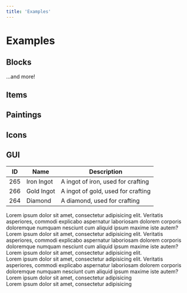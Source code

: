 ```yaml
---
title: 'Examples'
---
```


# Examples

## Blocks

<div class="flex flex-wrap justify-center">
    <div class="h-1-block w-1-block bg-mc-block-andesite-smooth"></div><div class="h-1-block w-1-block bg-mc-block-andesite"></div><div class="h-1-block w-1-block bg-mc-block-bedrock"></div><div class="h-1-block w-1-block bg-mc-block-bookshelf"></div><div class="h-1-block w-1-block bg-mc-block-brick"></div><div class="h-1-block w-1-block bg-mc-block-bricks-beta"></div><div class="h-1-block w-1-block bg-mc-block-carved-pumpkin-on"></div><div class="h-1-block w-1-block bg-mc-block-carved-pumpkin"></div><div class="h-1-block w-1-block bg-mc-block-clay"></div><div class="h-1-block w-1-block bg-mc-block-coal-block"></div><div class="h-1-block w-1-block bg-mc-block-coal-ore"></div><div class="h-1-block w-1-block bg-mc-block-cobblestone-beta"></div><div class="h-1-block w-1-block bg-mc-block-cobblestone-mossy-beta"></div><div class="h-1-block w-1-block bg-mc-block-cobblestone-mossy"></div><div class="h-1-block w-1-block bg-mc-block-cobblestone"></div><div class="h-1-block w-1-block bg-mc-block-command-block"></div><div class="h-1-block w-1-block bg-mc-block-crafting-table-front"></div><div class="h-1-block w-1-block bg-mc-block-crafting-table-side"></div><div class="h-1-block w-1-block bg-mc-block-crafting-table-top"></div><div class="h-1-block w-1-block bg-mc-block-diamond-block-beta"></div><div class="h-1-block w-1-block bg-mc-block-diamond-block"></div><div class="h-1-block w-1-block bg-mc-block-diamond-ore"></div><div class="h-1-block w-1-block bg-mc-block-diorite-smooth"></div><div class="h-1-block w-1-block bg-mc-block-diorite"></div><div class="h-1-block w-1-block bg-mc-block-dirt"></div><div class="h-1-block w-1-block bg-mc-block-dispenser-front"></div><div class="h-1-block w-1-block bg-mc-block-dropper-front"></div><div class="h-1-block w-1-block bg-mc-block-emerald-block"></div><div class="h-1-block w-1-block bg-mc-block-emerald-ore-beta"></div><div class="h-1-block w-1-block bg-mc-block-emerald-ore"></div><div class="h-1-block w-1-block bg-mc-block-end-stone"></div><div class="h-1-block w-1-block bg-mc-block-furnace-front-on"></div><div class="h-1-block w-1-block bg-mc-block-furnace-front"></div><div class="h-1-block w-1-block bg-mc-block-furnace-side"></div><div class="h-1-block w-1-block bg-mc-block-glass-black"></div><div class="h-1-block w-1-block bg-mc-block-glass-blue"></div><div class="h-1-block w-1-block bg-mc-block-glass-brown"></div><div class="h-1-block w-1-block bg-mc-block-glass-cyan"></div><div class="h-1-block w-1-block bg-mc-block-glass-gray"></div><div class="h-1-block w-1-block bg-mc-block-glass-green"></div><div class="h-1-block w-1-block bg-mc-block-glass-light-blue"></div><div class="h-1-block w-1-block bg-mc-block-glass-lime"></div><div class="h-1-block w-1-block bg-mc-block-glass-magenta"></div><div class="h-1-block w-1-block bg-mc-block-glass-orange"></div><div class="h-1-block w-1-block bg-mc-block-glass-pink"></div><div class="h-1-block w-1-block bg-mc-block-glass-purple"></div><div class="h-1-block w-1-block bg-mc-block-glass-red"></div><div class="h-1-block w-1-block bg-mc-block-glass-silver"></div><div class="h-1-block w-1-block bg-mc-block-glass-white"></div><div class="h-1-block w-1-block bg-mc-block-glass-yellow"></div><div class="h-1-block w-1-block bg-mc-block-glass"></div><div class="h-1-block w-1-block bg-mc-block-glowstone"></div><div class="h-1-block w-1-block bg-mc-block-gold-block-beta"></div><div class="h-1-block w-1-block bg-mc-block-gold-block"></div><div class="h-1-block w-1-block bg-mc-block-gold-ore"></div><div class="h-1-block w-1-block bg-mc-block-granite-smooth"></div><div class="h-1-block w-1-block bg-mc-block-granite"></div><div class="h-1-block w-1-block bg-mc-block-grass-side"></div><div class="h-1-block w-1-block bg-mc-block-gravel-beta"></div><div class="h-1-block w-1-block bg-mc-block-gravel"></div><div class="h-1-block w-1-block bg-mc-block-hardened-clay-black"></div><div class="h-1-block w-1-block bg-mc-block-hardened-clay-blue"></div><div class="h-1-block w-1-block bg-mc-block-hardened-clay-brown"></div><div class="h-1-block w-1-block bg-mc-block-hardened-clay-cyan"></div><div class="h-1-block w-1-block bg-mc-block-hardened-clay-gray"></div><div class="h-1-block w-1-block bg-mc-block-hardened-clay-green"></div><div class="h-1-block w-1-block bg-mc-block-hardened-clay-light-blue"></div><div class="h-1-block w-1-block bg-mc-block-hardened-clay-lime"></div><div class="h-1-block w-1-block bg-mc-block-hardened-clay-magenta"></div><div class="h-1-block w-1-block bg-mc-block-hardened-clay-orange"></div><div class="h-1-block w-1-block bg-mc-block-hardened-clay-pink"></div><div class="h-1-block w-1-block bg-mc-block-hardened-clay-purple"></div><div class="h-1-block w-1-block bg-mc-block-hardened-clay-red"></div><div class="h-1-block w-1-block bg-mc-block-hardened-clay-silver"></div><div class="h-1-block w-1-block bg-mc-block-hardened-clay-white"></div><div class="h-1-block w-1-block bg-mc-block-hardened-clay-yellow"></div><div class="h-1-block w-1-block bg-mc-block-hardened-clay"></div><div class="h-1-block w-1-block bg-mc-block-hay"></div><div class="h-1-block w-1-block bg-mc-block-ice-packed"></div><div class="h-1-block w-1-block bg-mc-block-ice"></div><div class="h-1-block w-1-block bg-mc-block-iron-block"></div><div class="h-1-block w-1-block bg-mc-block-iron-ore"></div><div class="h-1-block w-1-block bg-mc-block-item-frame"></div><div class="h-1-block w-1-block bg-mc-block-jukebox"></div><div class="h-1-block w-1-block bg-mc-block-lapis-block-beta"></div><div class="h-1-block w-1-block bg-mc-block-lapis-block"></div><div class="h-1-block w-1-block bg-mc-block-lapis-ore"></div><div class="h-1-block w-1-block bg-mc-block-lava-still"></div><div class="h-1-block w-1-block bg-mc-block-leaves-oak-beta"></div><div class="h-1-block w-1-block bg-mc-block-log-acacia-top"></div><div class="h-1-block w-1-block bg-mc-block-log-acacia"></div><div class="h-1-block w-1-block bg-mc-block-log-birch-top"></div><div class="h-1-block w-1-block bg-mc-block-log-birch"></div><div class="h-1-block w-1-block bg-mc-block-log-dark-oak-top"></div><div class="h-1-block w-1-block bg-mc-block-log-dark-oak"></div><div class="h-1-block w-1-block bg-mc-block-log-jungle-top"></div><div class="h-1-block w-1-block bg-mc-block-log-jungle"></div><div class="h-1-block w-1-block bg-mc-block-log-oak-top"></div><div class="h-1-block w-1-block bg-mc-block-log-oak"></div><div class="h-1-block w-1-block bg-mc-block-log-spruce-top"></div><div class="h-1-block w-1-block bg-mc-block-log-spruce"></div><div class="h-1-block w-1-block bg-mc-block-melon-side"></div><div class="h-1-block w-1-block bg-mc-block-mushroom-block-brown"></div><div class="h-1-block w-1-block bg-mc-block-mushroom-block-inside"></div><div class="h-1-block w-1-block bg-mc-block-mushroom-block-red"></div><div class="h-1-block w-1-block bg-mc-block-mushroom-block-stem"></div><div class="h-1-block w-1-block bg-mc-block-mycelium-side"></div><div class="h-1-block w-1-block bg-mc-block-mycelium-top"></div><div class="h-1-block w-1-block bg-mc-block-nether-brick"></div><div class="h-1-block w-1-block bg-mc-block-netherrack"></div><div class="h-1-block w-1-block bg-mc-block-obsidian"></div><div class="h-1-block w-1-block bg-mc-block-piston-front-sticky"></div><div class="h-1-block w-1-block bg-mc-block-piston-front"></div><div class="h-1-block w-1-block bg-mc-block-piston-side"></div><div class="h-1-block w-1-block bg-mc-block-planks-acacia"></div><div class="h-1-block w-1-block bg-mc-block-planks-birch"></div><div class="h-1-block w-1-block bg-mc-block-planks-dark-oak"></div><div class="h-1-block w-1-block bg-mc-block-planks-jungle"></div><div class="h-1-block w-1-block bg-mc-block-planks-oak"></div><div class="h-1-block w-1-block bg-mc-block-planks-spruce"></div><div class="h-1-block w-1-block bg-mc-block-podzol-side"></div><div class="h-1-block w-1-block bg-mc-block-podzol-top"></div><div class="h-1-block w-1-block bg-mc-block-portal"></div><div class="h-1-block w-1-block bg-mc-block-prismarine-bricks"></div><div class="h-1-block w-1-block bg-mc-block-prismarine-dark"></div><div class="h-1-block w-1-block bg-mc-block-prismarine-rough-blue"></div><div class="h-1-block w-1-block bg-mc-block-prismarine-rough-green"></div><div class="h-1-block w-1-block bg-mc-block-prismarine-rough-purple"></div><div class="h-1-block w-1-block bg-mc-block-prismarine-rough"></div><div class="h-1-block w-1-block bg-mc-block-pumpkin-side"></div><div class="h-1-block w-1-block bg-mc-block-quartz-chiseled"></div><div class="h-1-block w-1-block bg-mc-block-quartz-ore"></div><div class="h-1-block w-1-block bg-mc-block-quartz-pillar"></div><div class="h-1-block w-1-block bg-mc-block-quartz"></div><div class="h-1-block w-1-block bg-mc-block-red-sand"></div><div class="h-1-block w-1-block bg-mc-block-red-sandstone-carved"></div><div class="h-1-block w-1-block bg-mc-block-red-sandstone-smooth"></div><div class="h-1-block w-1-block bg-mc-block-red-sandstone"></div><div class="h-1-block w-1-block bg-mc-block-redstone-block"></div><div class="h-1-block w-1-block bg-mc-block-redstone-lamp-on"></div><div class="h-1-block w-1-block bg-mc-block-redstone-lamp"></div><div class="h-1-block w-1-block bg-mc-block-redstone-ore"></div><div class="h-1-block w-1-block bg-mc-block-sand"></div><div class="h-1-block w-1-block bg-mc-block-sandstone-carved"></div><div class="h-1-block w-1-block bg-mc-block-sandstone-normal"></div><div class="h-1-block w-1-block bg-mc-block-sandstone-smooth"></div><div class="h-1-block w-1-block bg-mc-block-sea-lantern"></div><div class="h-1-block w-1-block bg-mc-block-slime"></div><div class="h-1-block w-1-block bg-mc-block-snow"></div><div class="h-1-block w-1-block bg-mc-block-soul-sand"></div><div class="h-1-block w-1-block bg-mc-block-spawner"></div><div class="h-1-block w-1-block bg-mc-block-sponge-beta"></div><div class="h-1-block w-1-block bg-mc-block-sponge-wet"></div><div class="h-1-block w-1-block bg-mc-block-sponge"></div><div class="h-1-block w-1-block bg-mc-block-stone-brick-carved"></div><div class="h-1-block w-1-block bg-mc-block-stone-brick-cracked"></div><div class="h-1-block w-1-block bg-mc-block-stone-brick-mossy"></div><div class="h-1-block w-1-block bg-mc-block-stone-brick"></div><div class="h-1-block w-1-block bg-mc-block-stone-slab-double"></div><div class="h-1-block w-1-block bg-mc-block-stone-slab-full"></div><div class="h-1-block w-1-block bg-mc-block-stone"></div><div class="h-1-block w-1-block bg-mc-block-tnt"></div><div class="h-1-block w-1-block bg-mc-block-water-flow"></div><div class="h-1-block w-1-block bg-mc-block-water-still"></div><div class="h-1-block w-1-block bg-mc-block-wool-black"></div><div class="h-1-block w-1-block bg-mc-block-wool-blue"></div><div class="h-1-block w-1-block bg-mc-block-wool-brown"></div><div class="h-1-block w-1-block bg-mc-block-wool-cyan"></div><div class="h-1-block w-1-block bg-mc-block-wool-gray"></div><div class="h-1-block w-1-block bg-mc-block-wool-green"></div><div class="h-1-block w-1-block bg-mc-block-wool-light-blue"></div><div class="h-1-block w-1-block bg-mc-block-wool-light-gray"></div><div class="h-1-block w-1-block bg-mc-block-wool-lime"></div><div class="h-1-block w-1-block bg-mc-block-wool-magenta"></div><div class="h-1-block w-1-block bg-mc-block-wool-orange"></div><div class="h-1-block w-1-block bg-mc-block-wool-pink"></div><div class="h-1-block w-1-block bg-mc-block-wool-purple"></div><div class="h-1-block w-1-block bg-mc-block-wool-red"></div><div class="h-1-block w-1-block bg-mc-block-wool-white"></div><div class="h-1-block w-1-block bg-mc-block-wool-yellow"></div>    
</div>

<p class="text-center">...and more!</p>

## Items

<div class="flex flex-wrap justify-center gap-1">
    <div class="h-1-block w-1-block bg-mc-item-apple-golden"></div><div class="h-1-block w-1-block bg-mc-item-apple"></div><div class="h-1-block w-1-block bg-mc-item-arrow"></div><div class="h-1-block w-1-block bg-mc-item-barrier"></div><div class="h-1-block w-1-block bg-mc-item-bed"></div><div class="h-1-block w-1-block bg-mc-item-beef-cooked"></div><div class="h-1-block w-1-block bg-mc-item-beef-raw"></div><div class="h-1-block w-1-block bg-mc-item-blaze-powder"></div><div class="h-1-block w-1-block bg-mc-item-blaze-rod"></div><div class="h-1-block w-1-block bg-mc-item-boat"></div><div class="h-1-block w-1-block bg-mc-item-bone"></div><div class="h-1-block w-1-block bg-mc-item-book-enchanted"></div><div class="h-1-block w-1-block bg-mc-item-book-normal"></div><div class="h-1-block w-1-block bg-mc-item-book-writable"></div><div class="h-1-block w-1-block bg-mc-item-book-written"></div><div class="h-1-block w-1-block bg-mc-item-bow-0"></div><div class="h-1-block w-1-block bg-mc-item-bow-1"></div><div class="h-1-block w-1-block bg-mc-item-bow-2"></div><div class="h-1-block w-1-block bg-mc-item-bow"></div><div class="h-1-block w-1-block bg-mc-item-bowl"></div><div class="h-1-block w-1-block bg-mc-item-bread"></div><div class="h-1-block w-1-block bg-mc-item-brewing-stand"></div><div class="h-1-block w-1-block bg-mc-item-brick"></div><div class="h-1-block w-1-block bg-mc-item-bucket-lava"></div><div class="h-1-block w-1-block bg-mc-item-bucket-milk"></div><div class="h-1-block w-1-block bg-mc-item-bucket-water"></div><div class="h-1-block w-1-block bg-mc-item-bucket"></div><div class="h-1-block w-1-block bg-mc-item-cake"></div><div class="h-1-block w-1-block bg-mc-item-carrot-golden"></div><div class="h-1-block w-1-block bg-mc-item-carrot-on-a-stick"></div><div class="h-1-block w-1-block bg-mc-item-carrot"></div><div class="h-1-block w-1-block bg-mc-item-cauldron"></div><div class="h-1-block w-1-block bg-mc-item-chainmail-boots"></div><div class="h-1-block w-1-block bg-mc-item-chainmail-chestplate"></div><div class="h-1-block w-1-block bg-mc-item-chainmail-helmet"></div><div class="h-1-block w-1-block bg-mc-item-chainmail-leggings"></div><div class="h-1-block w-1-block bg-mc-item-charcoal"></div><div class="h-1-block w-1-block bg-mc-item-chicken-cooked"></div><div class="h-1-block w-1-block bg-mc-item-chicken-raw"></div><div class="h-1-block w-1-block bg-mc-item-clay-ball"></div><div class="h-1-block w-1-block bg-mc-item-clock-day"></div><div class="h-1-block w-1-block bg-mc-item-clock-night"></div><div class="h-1-block w-1-block bg-mc-item-clock"></div><div class="h-1-block w-1-block bg-mc-item-coal"></div><div class="h-1-block w-1-block bg-mc-item-comparator"></div><div class="h-1-block w-1-block bg-mc-item-compass-down"></div><div class="h-1-block w-1-block bg-mc-item-compass-left"></div><div class="h-1-block w-1-block bg-mc-item-compass-right"></div><div class="h-1-block w-1-block bg-mc-item-compass-up"></div><div class="h-1-block w-1-block bg-mc-item-cookie"></div><div class="h-1-block w-1-block bg-mc-item-diamond-axe"></div><div class="h-1-block w-1-block bg-mc-item-diamond-boots"></div><div class="h-1-block w-1-block bg-mc-item-diamond-chestplate"></div><div class="h-1-block w-1-block bg-mc-item-diamond-helmet"></div><div class="h-1-block w-1-block bg-mc-item-diamond-hoe"></div><div class="h-1-block w-1-block bg-mc-item-diamond-horse-armor"></div><div class="h-1-block w-1-block bg-mc-item-diamond-leggings"></div><div class="h-1-block w-1-block bg-mc-item-diamond-pickaxe"></div><div class="h-1-block w-1-block bg-mc-item-diamond-shovel"></div><div class="h-1-block w-1-block bg-mc-item-diamond-sword"></div><div class="h-1-block w-1-block bg-mc-item-diamond"></div><div class="h-1-block w-1-block bg-mc-item-dye-black"></div><div class="h-1-block w-1-block bg-mc-item-dye-blue"></div><div class="h-1-block w-1-block bg-mc-item-dye-brown"></div><div class="h-1-block w-1-block bg-mc-item-dye-cyan"></div><div class="h-1-block w-1-block bg-mc-item-dye-gray"></div><div class="h-1-block w-1-block bg-mc-item-dye-green"></div><div class="h-1-block w-1-block bg-mc-item-dye-light-blue"></div><div class="h-1-block w-1-block bg-mc-item-dye-lime"></div><div class="h-1-block w-1-block bg-mc-item-dye-magenta"></div><div class="h-1-block w-1-block bg-mc-item-dye-orange"></div><div class="h-1-block w-1-block bg-mc-item-dye-pink"></div><div class="h-1-block w-1-block bg-mc-item-dye-purple"></div><div class="h-1-block w-1-block bg-mc-item-dye-red"></div><div class="h-1-block w-1-block bg-mc-item-dye-silver"></div><div class="h-1-block w-1-block bg-mc-item-dye-white"></div><div class="h-1-block w-1-block bg-mc-item-dye-yellow"></div><div class="h-1-block w-1-block bg-mc-item-egg"></div><div class="h-1-block w-1-block bg-mc-item-emerald"></div><div class="h-1-block w-1-block bg-mc-item-ender-eye"></div><div class="h-1-block w-1-block bg-mc-item-ender-pearl"></div><div class="h-1-block w-1-block bg-mc-item-experience-bottle"></div><div class="h-1-block w-1-block bg-mc-item-feather"></div><div class="h-1-block w-1-block bg-mc-item-fireball"></div><div class="h-1-block w-1-block bg-mc-item-fireworks-charge-overlay"></div><div class="h-1-block w-1-block bg-mc-item-fireworks-charge"></div><div class="h-1-block w-1-block bg-mc-item-fireworks"></div><div class="h-1-block w-1-block bg-mc-item-fish-clownfish-raw"></div><div class="h-1-block w-1-block bg-mc-item-fish-cod-cooked"></div><div class="h-1-block w-1-block bg-mc-item-fish-cod-raw"></div><div class="h-1-block w-1-block bg-mc-item-fish-pufferfish-raw"></div><div class="h-1-block w-1-block bg-mc-item-fish-salmon-cooked"></div><div class="h-1-block w-1-block bg-mc-item-fish-salmon-raw"></div><div class="h-1-block w-1-block bg-mc-item-fishing-rod-cast"></div><div class="h-1-block w-1-block bg-mc-item-fishing-rod-uncast"></div><div class="h-1-block w-1-block bg-mc-item-flint-and-steel"></div><div class="h-1-block w-1-block bg-mc-item-flint"></div><div class="h-1-block w-1-block bg-mc-item-flower-pot"></div><div class="h-1-block w-1-block bg-mc-item-ghast-tear"></div><div class="h-1-block w-1-block bg-mc-item-glass-bottle"></div><div class="h-1-block w-1-block bg-mc-item-glowstone-dust"></div><div class="h-1-block w-1-block bg-mc-item-gold-axe"></div><div class="h-1-block w-1-block bg-mc-item-gold-boots"></div><div class="h-1-block w-1-block bg-mc-item-gold-chestplate"></div><div class="h-1-block w-1-block bg-mc-item-gold-helmet"></div><div class="h-1-block w-1-block bg-mc-item-gold-hoe"></div><div class="h-1-block w-1-block bg-mc-item-gold-horse-armor"></div><div class="h-1-block w-1-block bg-mc-item-gold-ingot"></div><div class="h-1-block w-1-block bg-mc-item-gold-leggings"></div><div class="h-1-block w-1-block bg-mc-item-gold-nugget"></div><div class="h-1-block w-1-block bg-mc-item-gold-pickaxe"></div><div class="h-1-block w-1-block bg-mc-item-gold-shovel"></div><div class="h-1-block w-1-block bg-mc-item-gold-sword"></div><div class="h-1-block w-1-block bg-mc-item-gunpowder"></div><div class="h-1-block w-1-block bg-mc-item-hopper"></div><div class="h-1-block w-1-block bg-mc-item-iron-axe"></div><div class="h-1-block w-1-block bg-mc-item-iron-boots"></div><div class="h-1-block w-1-block bg-mc-item-iron-chestplate"></div><div class="h-1-block w-1-block bg-mc-item-iron-helmet"></div><div class="h-1-block w-1-block bg-mc-item-iron-hoe"></div><div class="h-1-block w-1-block bg-mc-item-iron-horse-armor"></div><div class="h-1-block w-1-block bg-mc-item-iron-ingot"></div><div class="h-1-block w-1-block bg-mc-item-iron-leggings"></div><div class="h-1-block w-1-block bg-mc-item-iron-pickaxe"></div><div class="h-1-block w-1-block bg-mc-item-iron-shovel"></div><div class="h-1-block w-1-block bg-mc-item-iron-sword"></div><div class="h-1-block w-1-block bg-mc-item-item-frame"></div><div class="h-1-block w-1-block bg-mc-item-lead"></div><div class="h-1-block w-1-block bg-mc-item-leather"></div><div class="h-1-block w-1-block bg-mc-item-magma-cream"></div><div class="h-1-block w-1-block bg-mc-item-map-empty"></div><div class="h-1-block w-1-block bg-mc-item-map-filled"></div><div class="h-1-block w-1-block bg-mc-item-melon-speckled"></div><div class="h-1-block w-1-block bg-mc-item-melon"></div><div class="h-1-block w-1-block bg-mc-item-minecart-chest"></div><div class="h-1-block w-1-block bg-mc-item-minecart-command-block"></div><div class="h-1-block w-1-block bg-mc-item-minecart-furnace"></div><div class="h-1-block w-1-block bg-mc-item-minecart-hopper"></div><div class="h-1-block w-1-block bg-mc-item-minecart-normal"></div><div class="h-1-block w-1-block bg-mc-item-minecart-tnt"></div><div class="h-1-block w-1-block bg-mc-item-mushroom-stew"></div><div class="h-1-block w-1-block bg-mc-item-mutton-cooked"></div><div class="h-1-block w-1-block bg-mc-item-mutton-raw"></div><div class="h-1-block w-1-block bg-mc-item-name-tag"></div><div class="h-1-block w-1-block bg-mc-item-nether-star"></div><div class="h-1-block w-1-block bg-mc-item-nether-wart"></div><div class="h-1-block w-1-block bg-mc-item-netherbrick"></div><div class="h-1-block w-1-block bg-mc-item-painting"></div><div class="h-1-block w-1-block bg-mc-item-paper"></div><div class="h-1-block w-1-block bg-mc-item-porkchop-cooked"></div><div class="h-1-block w-1-block bg-mc-item-porkchop-raw"></div><div class="h-1-block w-1-block bg-mc-item-potato-baked"></div><div class="h-1-block w-1-block bg-mc-item-potato-poisonous"></div><div class="h-1-block w-1-block bg-mc-item-potato"></div><div class="h-1-block w-1-block bg-mc-item-prismarine-crystals"></div><div class="h-1-block w-1-block bg-mc-item-prismarine-shard"></div><div class="h-1-block w-1-block bg-mc-item-pumpkin-pie"></div><div class="h-1-block w-1-block bg-mc-item-quartz"></div><div class="h-1-block w-1-block bg-mc-item-quiver"></div><div class="h-1-block w-1-block bg-mc-item-rabbit-cooked"></div><div class="h-1-block w-1-block bg-mc-item-rabbit-foot"></div><div class="h-1-block w-1-block bg-mc-item-rabbit-hide"></div><div class="h-1-block w-1-block bg-mc-item-rabbit-raw"></div><div class="h-1-block w-1-block bg-mc-item-rabbit-stew"></div><div class="h-1-block w-1-block bg-mc-item-record-11"></div><div class="h-1-block w-1-block bg-mc-item-record-13"></div><div class="h-1-block w-1-block bg-mc-item-record-blocks"></div><div class="h-1-block w-1-block bg-mc-item-record-cat"></div><div class="h-1-block w-1-block bg-mc-item-record-chirp"></div><div class="h-1-block w-1-block bg-mc-item-record-far"></div><div class="h-1-block w-1-block bg-mc-item-record-mall"></div><div class="h-1-block w-1-block bg-mc-item-record-mellohi"></div><div class="h-1-block w-1-block bg-mc-item-record-stal"></div><div class="h-1-block w-1-block bg-mc-item-record-strad"></div><div class="h-1-block w-1-block bg-mc-item-record-wait"></div><div class="h-1-block w-1-block bg-mc-item-record-ward"></div><div class="h-1-block w-1-block bg-mc-item-redstone-dust"></div><div class="h-1-block w-1-block bg-mc-item-reeds"></div><div class="h-1-block w-1-block bg-mc-item-repeater"></div><div class="h-1-block w-1-block bg-mc-item-rotten-flesh"></div><div class="h-1-block w-1-block bg-mc-item-ruby"></div><div class="h-1-block w-1-block bg-mc-item-saddle"></div><div class="h-1-block w-1-block bg-mc-item-seeds-melon"></div><div class="h-1-block w-1-block bg-mc-item-seeds-pumpkin"></div><div class="h-1-block w-1-block bg-mc-item-seeds-wheat"></div><div class="h-1-block w-1-block bg-mc-item-shears"></div><div class="h-1-block w-1-block bg-mc-item-sign"></div><div class="h-1-block w-1-block bg-mc-item-slimeball"></div><div class="h-1-block w-1-block bg-mc-item-snowball"></div><div class="h-1-block w-1-block bg-mc-item-spider-eye-fermented"></div><div class="h-1-block w-1-block bg-mc-item-spider-eye"></div><div class="h-1-block w-1-block bg-mc-item-stick"></div><div class="h-1-block w-1-block bg-mc-item-stone-axe"></div><div class="h-1-block w-1-block bg-mc-item-stone-hoe"></div><div class="h-1-block w-1-block bg-mc-item-stone-pickaxe"></div><div class="h-1-block w-1-block bg-mc-item-stone-shovel"></div><div class="h-1-block w-1-block bg-mc-item-stone-sword"></div><div class="h-1-block w-1-block bg-mc-item-string"></div><div class="h-1-block w-1-block bg-mc-item-sugar"></div><div class="h-1-block w-1-block bg-mc-item-wheat"></div><div class="h-1-block w-1-block bg-mc-item-wood-axe"></div><div class="h-1-block w-1-block bg-mc-item-wood-hoe"></div><div class="h-1-block w-1-block bg-mc-item-wood-pickaxe"></div><div class="h-1-block w-1-block bg-mc-item-wood-shovel"></div><div class="h-1-block w-1-block bg-mc-item-wood-sword"></div><div class="h-1-block w-1-block bg-mc-item-wooden-armorstand"></div>
</div>

## Paintings

<div class="flex flex-wrap items-center justify-center gap-4 p-4">
  <div class="w-1-block h-1-block bg-mc-painting-plant"></div>
  <div class="w-1-block h-1-block bg-mc-painting-kebab"></div>
  <div class="w-1-block h-1-block bg-mc-painting-alban"></div>
  <div class="w-1-block h-1-block bg-mc-painting-aztec"></div>
  <div class="w-1-block h-1-block bg-mc-painting-aztec2"></div>
  <div class="w-1-block h-1-block bg-mc-painting-bomb"></div>
  <div class="w-2-block h-1-block bg-mc-painting-sunset"></div>
  <div class="w-2-block h-1-block bg-mc-painting-pool"></div>
  <div class="w-2-block h-1-block bg-mc-painting-courbet"></div>
  <div class="w-2-block h-1-block bg-mc-painting-creebet"></div>
  <div class="w-2-block h-1-block bg-mc-painting-sea"></div>
  <div class="w-1-block h-2-block bg-mc-painting-wanderer"></div>
  <div class="w-1-block h-2-block bg-mc-painting-graham"></div>
  <div class="w-2-block h-2-block bg-mc-painting-void"></div>
  <div class="w-2-block h-2-block bg-mc-painting-stage"></div>
  <div class="w-2-block h-2-block bg-mc-painting-wither"></div>
  <div class="w-2-block h-2-block bg-mc-painting-skull"></div>
  <div class="w-2-block h-2-block bg-mc-painting-bust"></div>
  <div class="w-2-block h-2-block bg-mc-painting-match"></div>
  <div class="w-4-block h-2-block bg-mc-painting-fighters"></div>
  <div class="w-4-block h-3-block bg-mc-painting-kong"></div>
  <div class="w-4-block h-3-block bg-mc-painting-skeleton"></div>
  <div class="w-4-block h-4-block bg-mc-painting-burning-skull"></div>
  <div class="w-4-block h-4-block bg-mc-painting-pigscene"></div>
  <div class="w-4-block h-4-block bg-mc-painting-pointer"></div>
</div>

## Icons

<div class="flex flex-wrap items-center justify-center gap-2 p-4">
    <div class="h-1/2-block w-1/2-block bg-mc-icon-abacus"></div>
    <div class="h-1/2-block w-1/2-block bg-mc-icon-armor-empty"></div>
    <div class="h-1/2-block w-1/2-block bg-mc-icon-armor-full"></div>
    <div class="h-1/2-block w-1/2-block bg-mc-icon-armor-half"></div>
    <div class="h-1/2-block w-1/2-block bg-mc-icon-arrow-down-hover"></div>
    <div class="h-1/2-block w-1/2-block bg-mc-icon-arrow-down"></div>
    <div class="h-1/2-block w-1/2-block bg-mc-icon-arrow-left-hover"></div>
    <div class="h-1/2-block w-1/2-block bg-mc-icon-arrow-left"></div>
    <div class="h-1/2-block w-1/2-block bg-mc-icon-arrow-right-hover"></div>
    <div class="h-1/2-block w-1/2-block bg-mc-icon-arrow-right"></div>
    <div class="h-1/2-block w-1/2-block bg-mc-icon-arrow-up-hover"></div>
    <div class="h-1/2-block w-1/2-block bg-mc-icon-arrow-up"></div>
    <div class="h-1/2-block w-1/2-block bg-mc-icon-beacon-1"></div>
    <div class="h-1/2-block w-1/2-block bg-mc-icon-beacon-2"></div>
    <div class="h-1/2-block w-1/2-block bg-mc-icon-beacon-3"></div>
    <div class="h-1/2-block w-1/2-block bg-mc-icon-beacon-full"></div>
    <div class="h-1/2-block w-1/2-block bg-mc-icon-bubble-pop"></div>
    <div class="h-1/2-block w-1/2-block bg-mc-icon-bubble"></div>
    <div class="h-1/2-block w-1/2-block bg-mc-icon-checkmark"></div>
    <div class="h-1/2-block w-1/2-block bg-mc-icon-crafting-arrow-active"></div>
    <div class="h-1/2-block w-1/2-block bg-mc-icon-crafting-arrow-crossed"></div>
    <div class="h-1/2-block w-1/2-block bg-mc-icon-crafting-arrow-down-active"></div>
    <div class="h-1/2-block w-1/2-block bg-mc-icon-crafting-arrow-down"></div>
    <div class="h-1/2-block w-1/2-block bg-mc-icon-crafting-arrow"></div>
    <div class="h-1/2-block w-1/2-block bg-mc-icon-crafting-bubbles-active"></div>
    <div class="h-1/2-block w-1/2-block bg-mc-icon-crafting-bubbles"></div>
    <div class="h-1/2-block w-1/2-block bg-mc-icon-crafting-flames-active"></div>
    <div class="h-1/2-block w-1/2-block bg-mc-icon-crafting-flames"></div>
    <div class="h-1/2-block w-1/2-block bg-mc-icon-crosshair"></div>
    <div class="h-1/2-block w-1/2-block bg-mc-icon-gui-plus"></div>
    <div class="h-1/2-block w-1/2-block bg-mc-icon-hammer-anvil"></div>
    <div class="h-1/2-block w-1/2-block bg-mc-icon-hammer-large"></div>
    <div class="h-1/2-block w-1/2-block bg-mc-icon-hardcore-heart-full"></div>
    <div class="h-1/2-block w-1/2-block bg-mc-icon-hardcore-heart-half"></div>
    <div class="h-1/2-block w-1/2-block bg-mc-icon-heart-empty"></div>
    <div class="h-1/2-block w-1/2-block bg-mc-icon-heart-full"></div>
    <div class="h-1/2-block w-1/2-block bg-mc-icon-heart-half"></div>
    <div class="h-1/2-block w-1/2-block bg-mc-icon-hunger-empty"></div>
    <div class="h-1/2-block w-1/2-block bg-mc-icon-hunger-full"></div>
    <div class="h-1/2-block w-1/2-block bg-mc-icon-hunger-half"></div>
    <div class="h-1/2-block w-1/2-block bg-mc-icon-large-arrow-down-hover"></div>
    <div class="h-1/2-block w-1/2-block bg-mc-icon-large-arrow-down"></div>
    <div class="h-1/2-block w-1/2-block bg-mc-icon-large-arrow-left-hover"></div>
    <div class="h-1/2-block w-1/2-block bg-mc-icon-large-arrow-left"></div>
    <div class="h-1/2-block w-1/2-block bg-mc-icon-large-arrow-right-hover"></div>
    <div class="h-1/2-block w-1/2-block bg-mc-icon-large-arrow-right"></div>
    <div class="h-1/2-block w-1/2-block bg-mc-icon-large-arrow-up-hover"></div>
    <div class="h-1/2-block w-1/2-block bg-mc-icon-large-arrow-up"></div>
    <div class="h-1/2-block w-1/2-block bg-mc-icon-next-page-inactive"></div>
    <div class="h-1/2-block w-1/2-block bg-mc-icon-next-page"></div>
    <div class="h-1/2-block w-1/2-block bg-mc-icon-previous-page-inactive"></div>
    <div class="h-1/2-block w-1/2-block bg-mc-icon-previous-page"></div>
    <div class="h-1/2-block w-1/2-block bg-mc-icon-red-x"></div>
    <div class="h-1/2-block w-1/2-block bg-mc-icon-shovel-broken"></div>
</div>

## GUI

<table class="w-fit">
    <thead>
        <tr>
            <th>ID</th>
            <th>Name</th>
            <th>Description</th>
        </tr>
    </thead>
    <tbody>
        <tr>
            <td>265</td>
            <td>Iron Ingot</td>
            <td>A ingot of iron, used for crafting</td>
        </tr>
        <tr>
            <td>266</td>
            <td>Gold Ingot</td>
            <td>A ingot of gold, used for crafting</td>
        </tr>
        <tr>
            <td>264</td>
            <td>Diamond</td>
            <td>A diamond, used for crafting</td>
        </tr>
    </tbody>
</table>

<div class="flex flex-wrap items-center gap-5">
  <div class="h-9-block w-7-block p-1 book">Lorem ipsum dolor sit amet, consectetur adipisicing elit. Veritatis asperiores, commodi explicabo aspernatur laboriosam dolorem corporis doloremque numquam nesciunt cum aliquid ipsum maxime iste autem? Lorem ipsum dolor sit amet, consectetur adipisicing elit. Veritatis asperiores, commodi explicabo aspernatur laboriosam dolorem corporis doloremque numquam nesciunt cum aliquid ipsum maxime iste autem? Lorem ipsum dolor sit amet, consectetur adipisicing elit.</div>

  <div class="h-5-block w-8-block p-1 book">Lorem ipsum dolor sit amet, consectetur adipisicing elit. Veritatis asperiores, commodi explicabo aspernatur laboriosam dolorem corporis doloremque numquam nesciunt cum aliquid ipsum maxime iste autem?</div>
</div>

<div class="flex flex-wrap items-center gap-5">
  <div class="h-3-block w-3-block p-1 [--mc-gui-zoom:2] map"></div>
  <div class="h-2-block w-2-block p-1 map"></div>
  <div class="h-1-block w-1-block p-1 map"></div>
</div>

<div class="flex flex-wrap items-center gap-5">
  <div class="h-3-block w-6-block px-1 mc-gui-sign text-2xl">Lorem ipsum dolor sit amet, consectetur adipisicing</div>
  <div class="h-2-block w-4-block px-1 mc-gui-sign leading-[1.25rem] text-lg">Lorem ipsum dolor sit amet, consectetur adipisicing</div>
</div>